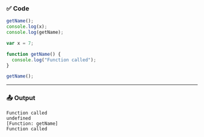 ### ✅ Code

```javascript
getName();
console.log(x);
console.log(getName);

var x = 7;

function getName() {
  console.log("Function called");
}

getName();
```

---

### 📤 Output

```
Function called
undefined
[Function: getName]
Function called
```